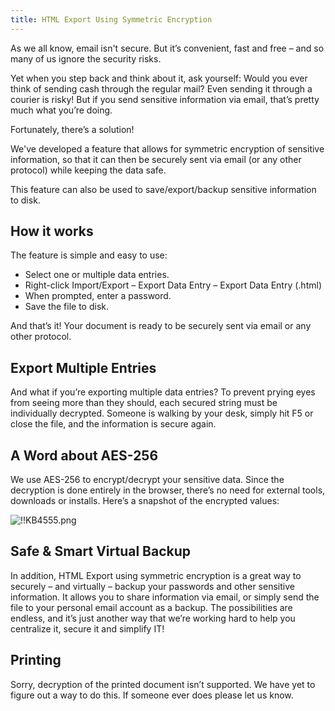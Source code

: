 ```yaml
---
title: HTML Export Using Symmetric Encryption
---
```

As we all know, email isn't secure. But it’s convenient, fast and free – and so many of us ignore the security risks.  

Yet when you step back and think about it, ask yourself: Would you ever think of sending cash through the regular mail? Even sending it through a courier is risky! But if you send sensitive information via email, that’s pretty much what you’re doing.  

Fortunately, there’s a solution!  

We've developed a feature that allows for symmetric encryption of sensitive information, so that it can then be securely sent via email (or any other protocol) while keeping the data safe.  

This feature can also be used to save/export/backup sensitive information to disk.  

## How it works

The feature is simple and easy to use:  

* Select one or multiple data entries.  
* Right-click Import/Export – Export Data Entry – Export Data Entry (.html)  
* When prompted, enter a password.  
* Save the file to disk.  

And that’s it! Your document is ready to be securely sent via email or any other protocol.  

## Export Multiple Entries

And what if you’re exporting multiple data entries? To prevent prying eyes from seeing more than they should, each secured string must be individually decrypted. Someone is walking by your desk, simply hit F5 or close the file, and the information is secure again.  

## A Word about AES-256

We use AES-256 to encrypt/decrypt your sensitive data. Since the decryption is done entirely in the browser, there’s no need for external tools, downloads or installs. Here’s a snapshot of the encrypted values:  

![!!KB4555.png](https://webdevolutions.azureedge.net/docs/en/kb/KB4555.png)

## Safe & Smart Virtual Backup

In addition, HTML Export using symmetric encryption is a great way to securely – and virtually – backup your passwords and other sensitive information. It allows you to share information via email, or simply send the file to your personal email account as a backup. The possibilities are endless, and it’s just another way that we’re working hard to help you centralize it, secure it and simplify IT!

## Printing

Sorry, decryption of the printed document isn’t supported. We have yet to figure out a way to do this. If someone ever does please let us know.
